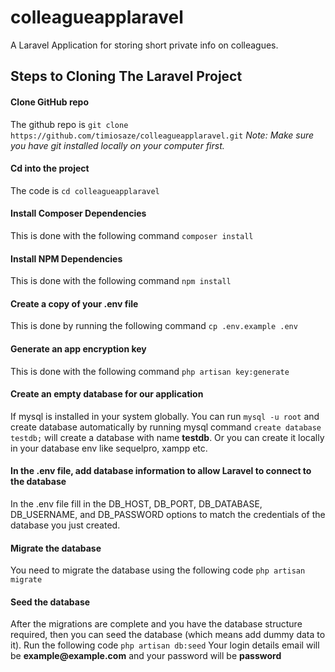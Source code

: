 # colleagueapplaravel
A Laravel Application for storing short private info on colleagues.

## Steps to Cloning The Laravel Project

#### Clone GitHub repo
The github repo is `git clone https://github.com/timiosaze/colleagueapplaravel.git`
_Note: Make sure you have git installed locally on your computer first._

#### Cd into the project
The code is `cd colleagueapplaravel`

#### Install Composer Dependencies
This is done with the following command `composer install`

#### Install NPM Dependencies
This is done with the following command `npm install`

#### Create a copy of your .env file
This is done by running the following command `cp .env.example .env`

#### Generate an app encryption key
This is done with the following command `php artisan key:generate`

#### Create an empty database for our application
If mysql is installed in your system globally. You can run `mysql -u root`
and create database automatically by running mysql command `create database testdb;` will create a database with name __testdb__. Or you can create it locally in your database env like sequelpro, xampp etc.

#### In the .env file, add database information to allow Laravel to connect to the database
In the .env file fill in the DB_HOST, DB_PORT, DB_DATABASE, DB_USERNAME, and DB_PASSWORD options to match the credentials of the database you just created. 

#### Migrate the database
You need to migrate the database using the following code `php artisan migrate`

#### Seed the database
After the migrations are complete and you have the database structure required, then you can seed the database (which means add dummy data to it).
Run the following code `php artisan db:seed`
Your login details email will be __example@example.com__ and your password will be __password__